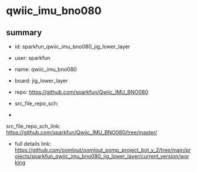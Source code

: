 # qwiic_imu_bno080
 
## summary 
* id: sparkfun_qwiic_imu_bno080_jig_lower_layer
* user: sparkfun
* name: qwiic_imu_bno080
* board: jig_lower_layer
* repo: https://github.com/sparkfun/Qwiic_IMU_BNO080



* src_file_repo_sch: 
*
 src_file_repo_sch_link: https://github.com/sparkfun/Qwiic_IMU_BNO080/tree/master/
* full details link: https://github.com/oomlout/oomlout_oomp_project_bot_v_2/tree/main/projects/sparkfun_qwiic_imu_bno080_jig_lower_layer/current_version/working  






